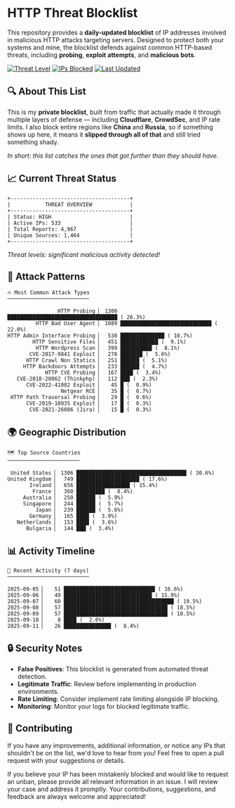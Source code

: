 # HTTP Threat Blocklist

This repository provides a **daily-updated blocklist** of IP addresses involved in malicious HTTP attacks targeting servers. Designed to protect both your systems and mine, the blocklist defends against common HTTP-based threats, including **probing**, **exploit attempts**, and **malicious bots**.

[![Threat Level](https://img.shields.io/badge/Threat%20Level-HIGH-red)](.)
[![IPs Blocked](https://img.shields.io/badge/IPs%20Blocked-533-blue)](.)
[![Last Updated](https://img.shields.io/badge/Updated-2025--09--12-brightgreen)](.)

## 🔍 About This List

This is my **private blocklist**, built from traffic that actually made it through multiple layers of defense — including **Cloudflare**, **CrowdSec**, and IP rate limits. I also block entire regions like **China** and **Russia**, so if something shows up here, it means it **slipped through all of that** and still tried something shady.

*In short: this list catches the ones that got further than they should have.*

## 📈 Current Threat Status

```
+--------------------------------------+
|           THREAT OVERVIEW            |
+--------------------------------------+
| Status: HIGH                         |
| Active IPs: 533                      |
| Total Reports: 4,967                 |
| Unique Sources: 1,464                |
+--------------------------------------+
```

*Threat levels: significant malicious activity detected!*

## 🎯 Attack Patterns

```
🔥 Most Common Attack Types
──────────────────────────

                HTTP Probing ▏ 1300 ███████████████████████████████████ ( 26.3%)
         HTTP Bad User Agent ▏ 1089 █████████████████████████████ ( 22.0%)
HTTP Admin Interface Probing ▏  530 ██████████████ ( 10.7%)
        HTTP Sensitive Files ▏  451 ████████████ (  9.1%)
         HTTP Wordpress Scan ▏  399 ██████████ (  8.1%)
       CVE-2017-9841 Exploit ▏  278 ███████ (  5.6%)
      HTTP Crawl Non Statics ▏  251 ██████ (  5.1%)
     HTTP Backdoors Attempts ▏  233 ██████ (  4.7%)
            HTTP CVE Probing ▏  167 ████ (  3.4%)
   CVE-2018-20062 (Thinkphp) ▏  112 ███ (  2.3%)
      CVE-2022-41082 Exploit ▏   45 █ (  0.9%)
                 Netgear RCE ▏   35 █ (  0.7%)
 HTTP Path Traversal Probing ▏   29 █ (  0.6%)
      CVE-2019-18935 Exploit ▏   17 █ (  0.3%)
       CVE-2021-26086 (Jira) ▏   15 █ (  0.3%)
```

## 🌍 Geographic Distribution

```
🗺️ Top Source Countries
───────────────────────

 United States ▏ 1306 ███████████████████████████████████ ( 30.6%)
United Kingdom ▏  749 ████████████████████ ( 17.6%)
       Ireland ▏  656 █████████████████ ( 15.4%)
        France ▏  360 █████████ (  8.4%)
     Australia ▏  250 ██████ (  5.9%)
     Singapore ▏  244 ██████ (  5.7%)
         Japan ▏  239 ██████ (  5.6%)
       Germany ▏  165 ████ (  3.9%)
   Netherlands ▏  153 ████ (  3.6%)
      Bulgaria ▏  144 ███ (  3.4%)
```

## 📊 Activity Timeline

```
📅 Recent Activity (7 days)
──────────────────────────

2025-09-05 ▏   51 █████████████████████████████ ( 16.6%)
2025-09-06 ▏   49 ████████████████████████████ ( 15.9%)
2025-09-07 ▏   60 ███████████████████████████████████ ( 19.5%)
2025-09-08 ▏   57 █████████████████████████████████ ( 18.5%)
2025-09-09 ▏   57 █████████████████████████████████ ( 18.5%)
2025-09-10 ▏    8 ████ (  2.6%)
2025-09-11 ▏   26 ███████████████ (  8.4%)
```

## 🔒 Security Notes

- **False Positives**: This blocklist is generated from automated threat detection.
- **Legitimate Traffic**: Review before implementing in production environments.
- **Rate Limiting**: Consider implement rate limiting alongside IP blocking.
- **Monitoring**: Monitor your logs for blocked legitimate traffic.

## 🤝 Contributing

If you have any improvements, additional information, or notice any IPs that shouldn't be on the list, we'd love to hear from you! Feel free to open a pull request with your suggestions or details.

If you believe your IP has been mistakenly blocked and would like to request an unban, please provide all relevant information in an issue. I will review your case and address it promptly. Your contributions, suggestions, and feedback are always welcome and appreciated!